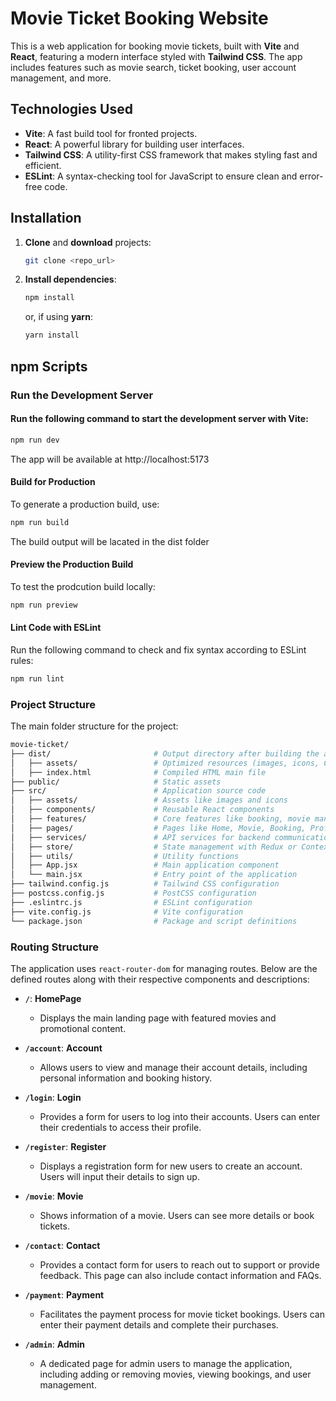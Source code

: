 

# Movie Ticket Booking Website

This is a web application for booking movie tickets, built with **Vite** and **React**, featuring a modern interface styled with **Tailwind CSS**.
The app includes features such as movie search, ticket booking, user account management, and more.

## Technologies Used

- **Vite**: A fast build tool for fronted projects.
- **React**: A powerful library for building user interfaces.
- **Tailwind CSS**: A utility-first CSS framework that makes styling fast and efficient.
- **ESLint**: A syntax-checking tool for JavaScript to ensure clean and error-free code.

## Installation

1. **Clone** and **download** projects:
    ```bash
    git clone <repo_url>
    ```
    
2. **Install dependencies**:
    ```bash
    npm install
    ```
    or, if using **yarn**:
    ```bash
    yarn install
    ```

## npm Scripts

### Run the Development Server
#### Run the following command to start the development server with Vite:
```bash
npm run dev
```
The app will be available at http://localhost:5173

#### Build for Production
To generate a production build, use:
```bash
npm run build
```
The build output will be lacated in the dist folder

#### Preview the Production Build
To test the prodcution build locally:
```bash
npm run preview
```

#### Lint Code with ESLint
Run the following command to check and fix syntax according to ESLint rules:
```bash
npm run lint
```

### Project Structure
The main folder structure for the project:
```bash
movie-ticket/
├── dist/                       # Output directory after building the app
│   ├── assets/                 # Optimized resources (images, icons, CSS, etc.)
│   ├── index.html              # Compiled HTML main file
├── public/                     # Static assets
├── src/                        # Application source code
│   ├── assets/                 # Assets like images and icons
│   ├── components/             # Reusable React components
│   ├── features/               # Core features like booking, movie management, user account
│   ├── pages/                  # Pages like Home, Movie, Booking, Profile
│   ├── services/               # API services for backend communication
│   ├── store/                  # State management with Redux or Context API
│   ├── utils/                  # Utility functions
│   ├── App.jsx                 # Main application component
│   └── main.jsx                # Entry point of the application
├── tailwind.config.js          # Tailwind CSS configuration
├── postcss.config.js           # PostCSS configuration
├── .eslintrc.js                # ESLint configuration
├── vite.config.js              # Vite configuration
└── package.json                # Package and script definitions
```

### Routing Structure
The application uses `react-router-dom` for managing routes. Below are the defined routes along with their respective components and descriptions:

- **`/`**: **HomePage**
  - Displays the main landing page with featured movies and promotional content.

- **`/account`**: **Account**
  - Allows users to view and manage their account details, including personal information and booking history.

- **`/login`**: **Login**
  - Provides a form for users to log into their accounts. Users can enter their credentials to access their profile.

- **`/register`**: **Register**
  - Displays a registration form for new users to create an account. Users will input their details to sign up.

- **`/movie`**: **Movie**
  - Shows information of a movie. Users can see more details or book tickets.

- **`/contact`**: **Contact**
  - Provides a contact form for users to reach out to support or provide feedback. This page can also include contact information and FAQs.

- **`/payment`**: **Payment**
  - Facilitates the payment process for movie ticket bookings. Users can enter their payment details and complete their purchases.

- **`/admin`**: **Admin**
  - A dedicated page for admin users to manage the application, including adding or removing movies, viewing bookings, and user management.

